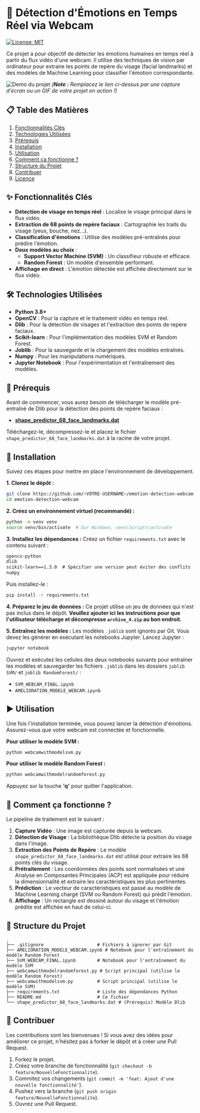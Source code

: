 # 🚀 Détection d'Émotions en Temps Réel via Webcam

[![License: MIT](https://img.shields.io/badge/License-MIT-blue.svg)](https://opensource.org/licenses/MIT)

Ce projet a pour objectif de détecter les émotions humaines en temps réel à partir du flux vidéo d'une webcam. Il utilise des techniques de vision par ordinateur pour extraire les points de repère du visage (facial landmarks) et des modèles de Machine Learning pour classifier l'émotion correspondante.

![Demo du projet](https://media.giphy.com/media/v1.Y2lkPTc5MGI3NjExdDMyNjhodHVxM2d2NWNtdjU2MG1hMHIxZ2t5a254NWZrbjAwcnJmZCZlcD12MV9pbnRlcm5hbF9naWZfYnlfaWQmY3Q9Zw/3o7TKSjRrfIPjeiVyE/giphy.gif)
*(**Note :** Remplacez le lien ci-dessus par une capture d'écran ou un GIF de votre projet en action !)*

## 📋 Table des Matières
1. [Fonctionnalités Clés](#-fonctionnalités-clés)
2. [Technologies Utilisées](#-technologies-utilisées)
3. [Prérequis](#-prérequis)
4. [Installation](#-installation)
5. [Utilisation](#-utilisation)
6. [Comment ça fonctionne ?](#-comment-ça-fonctionne-)
7. [Structure du Projet](#-structure-du-projet)
8. [Contribuer](#-contribuer)
9. [Licence](#-licence)

## ✨ Fonctionnalités Clés
- **Détection de visage en temps réel** : Localise le visage principal dans le flux vidéo.
- **Extraction de 68 points de repère faciaux** : Cartographie les traits du visage (yeux, bouche, nez...).
- **Classification d'émotions** : Utilise des modèles pré-entraînés pour prédire l'émotion.
- **Deux modèles au choix** :
  - **Support Vector Machine (SVM)** : Un classifieur robuste et efficace.
  - **Random Forest** : Un modèle d'ensemble performant.
- **Affichage en direct** : L'émotion détectée est affichée directement sur le flux vidéo.

## 🛠️ Technologies Utilisées
- **Python 3.8+**
- **OpenCV** : Pour la capture et le traitement vidéo en temps réel.
- **Dlib** : Pour la détection de visages et l'extraction des points de repère faciaux.
- **Scikit-learn** : Pour l'implémentation des modèles SVM et Random Forest.
- **Joblib** : Pour la sauvegarde et le chargement des modèles entraînés.
- **Numpy** : Pour les manipulations numériques.
- **Jupyter Notebook** : Pour l'expérimentation et l'entraînement des modèles.

## 🛑 Prérequis
Avant de commencer, vous aurez besoin de télécharger le modèle pré-entraîné de Dlib pour la détection des points de repère faciaux :
- **[shape_predictor_68_face_landmarks.dat](http.dlib.net/files/shape_predictor_68_face_landmarks.dat.bz2)**

Téléchargez-le, décompressez-le et placez le fichier `shape_predictor_68_face_landmarks.dat` à la racine de votre projet.

## 🔧 Installation

Suivez ces étapes pour mettre en place l'environnement de développement.

**1. Clonez le dépôt :**
```bash
git clone https://github.com/<VOTRE-USERNAME>/emotion-detection-webcam.git
cd emotion-detection-webcam
```

**2. Créez un environnement virtuel (recommandé) :**
```bash
python -m venv venv
source venv/bin/activate  # Sur Windows: venv\Scripts\activate
```

**3. Installez les dépendances :**
Créez un fichier `requirements.txt` avec le contenu suivant :
```txt
opencv-python
dlib
scikit-learn==1.3.0  # Spécifier une version peut éviter des conflits
numpy
```
Puis installez-le :
```bash
pip install -r requirements.txt
```

**4. Préparez le jeu de données :**
Ce projet utilise un jeu de données qui n'est pas inclus dans le dépôt. **Veuillez ajouter ici les instructions pour que l'utilisateur télécharge et décompresse `archive_4.zip` au bon endroit.**

**5. Entraînez les modèles :**
Les modèles `.joblib` sont ignorés par Git. Vous devez les générer en exécutant les notebooks Jupyter. Lancez Jupyter :
```bash
jupyter notebook
```
Ouvrez et exécutez les cellules des deux notebooks suivants pour entraîner les modèles et sauvegarder les fichiers `.joblib` dans les dossiers `joblib SVM/` et `joblib RandomForest/` :
- `SVM_WEBCAM_FINAL.ipynb`
- `AMELIORATION_MODELE_WEBCAM.ipynb`

## ▶️ Utilisation

Une fois l'installation terminée, vous pouvez lancer la détection d'émotions. Assurez-vous que votre webcam est connectée et fonctionnelle.

**Pour utiliser le modèle SVM :**
```bash
python webcamwithmodelsvm.py
```

**Pour utiliser le modèle Random Forest :**
```bash
python webcamwithmodelrandomforest.py
```
Appuyez sur la touche **'q'** pour quitter l'application.

## 🧠 Comment ça fonctionne ?
Le pipeline de traitement est le suivant :
1.  **Capture Vidéo** : Une image est capturée depuis la webcam.
2.  **Détection de Visage** : La bibliothèque Dlib détecte la position du visage dans l'image.
3.  **Extraction des Points de Repère** : Le modèle `shape_predictor_68_face_landmarks.dat` est utilisé pour extraire les 68 points clés du visage.
4.  **Prétraitement** : Les coordonnées des points sont normalisées et une Analyse en Composantes Principales (ACP) est appliquée pour réduire la dimensionnalité et extraire les caractéristiques les plus pertinentes.
5.  **Prédiction** : Le vecteur de caractéristiques est passé au modèle de Machine Learning chargé (SVM ou Random Forest) qui prédit l'émotion.
6.  **Affichage** : Un rectangle est dessiné autour du visage et l'émotion prédite est affichée en haut de celui-ci.

## 📂 Structure du Projet
```
.
├── .gitignore                    # Fichiers à ignorer par Git
├── AMELIORATION_MODELE_WEBCAM.ipynb # Notebook pour l'entraînement du modèle Random Forest
├── SVM_WEBCAM_FINAL.ipynb        # Notebook pour l'entraînement du modèle SVM
├── webcamwithmodelrandomforest.py # Script principal (utilise le modèle Random Forest)
├── webcamwithmodelsvm.py         # Script principal (utilise le modèle SVM)
├── requirements.txt              # Liste des dépendances Python
├── README.md                     # Ce fichier
└── shape_predictor_68_face_landmarks.dat # (Prérequis) Modèle Dlib
```

## 🤝 Contribuer
Les contributions sont les bienvenues ! Si vous avez des idées pour améliorer ce projet, n'hésitez pas à forker le dépôt et à créer une Pull Request.
1. Forkez le projet.
2. Créez votre branche de fonctionnalité (`git checkout -b feature/NouvelleFonctionnalite`).
3. Commitez vos changements (`git commit -m 'feat: Ajout d'une nouvelle fonctionnalité'`).
4. Pushez vers la branche (`git push origin feature/NouvelleFonctionnalite`).
5. Ouvrez une Pull Request.
